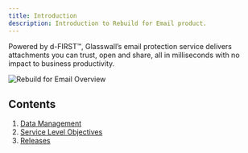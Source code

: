 ```yaml
---
title: Introduction
description: Introduction to Rebuild for Email product.
---
```


Powered by d-FIRST™, Glasswall’s email protection service delivers attachments you can trust, open and share, all in milliseconds with no impact to business productivity.

![Rebuild for Email Overview](https://glasswallsolutions.com/wp-content/uploads/2020/01/filetrust-2000x700.3.png)

## Contents

1. [Data Management](security-policy/data-management)
2. [Service Level Objectives](slos)
3. [Releases](releases)

